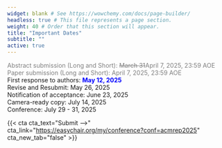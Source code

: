 ```yaml
---
widget: blank # See https://wowchemy.com/docs/page-builder/
headless: true # This file represents a page section.
weight: 40 # Order that this section will appear.
title: "Important Dates"
subtitle: ""
active: true
---
```


<span style=color:grey>Abstract submission (Long and Short): <s>March 31</s>April 7, 2025, 23:59 AOE</span>  
<span style=color:grey>Paper submission (Long and Short): April 7, 2025, 23:59 AOE</span>  
First response to authors: <span style=color:blue;font-weight:bold>May 12, 2025</span>  
Revise and Resubmit: May 26, 2025  
Notification of acceptance: June 23, 2025  
Camera-ready copy: July 14, 2025  
Conference:  July 29 - 31, 2025  

{{< cta cta_text="Submit -->" cta_link="https://easychair.org/my/conference?conf=acmrep2025" cta_new_tab="false" >}}
